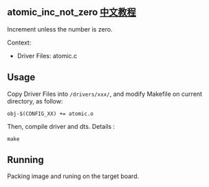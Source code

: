 atomic_inc_not_zero [中文教程](https://biscuitos.github.io/blog/ATOMIC_atomic_inc_not_zero/)
----------------------------------

Increment unless the number is zero.

Context:

* Driver Files: atomic.c

## Usage

Copy Driver Files into `/drivers/xxx/`, and modify Makefile on current 
directory, as follow:

```
obj-$(CONFIG_XX) += atomic.o
```

Then, compile driver and dts. Details :

```
make
```

## Running

Packing image and runing on the target board.

